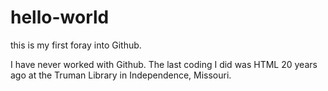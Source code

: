 # hello-world
this is my first foray into Github.

I have never worked with Github. The last coding I did was HTML 20 years ago at the Truman Library in Independence, Missouri.

